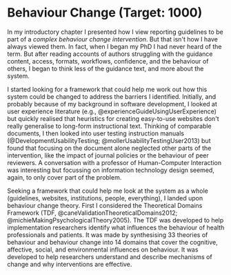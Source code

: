 # Behaviour Change (Target: 1000)

In my introductory chapter I presented how I view reporting guidelines to be part of a _complex behaviour change intervention_. But that isn't how I have always viewed them. In fact, when I began my PhD I had never heard of the term. But after reading accounts of authors struggling with the guidance content, access, formats, workflows, confidence, and the behaviour of others, I began to think less of the guidance text, and more about the system.

I started looking for a framework that could help me work out how this system could be changed to address the barriers I identified. Initially, and probably because of my background in software development, I looked at user experience literature (e.g., @experienceGuideUsingUserExperience) but quickly realised that heuristics for creating easy-to-use websites don't really generalise to long-form instructional text. Thinking of comparable documents, I then looked into user testing instruction manuals (@DevelopmentUsabilityTesting; @mollerUsabilityTestingUser2013) but found that focusing on the document alone neglected other parts of the intervention, like the impact of journal policies or the behaviour of peer reviewers. A conversation with a professor of Human-Computer Interaction was interesting but focussing on information technology design seemed, again, to only cover part of the problem. 

Seeking a framework that could help me look at the system as a whole (guidelines, websites, institutions, people, everything), I landed upon behaviour change theory. First I considered the Theoretical Domains Framework (TDF, @caneValidationTheoreticalDomains2012; @michieMakingPsychologicalTheory2005). The TDF was developed to help implementation researchers identify what influences the behaviour of health professionals and patients. It was made by synthesising 33 theories of behaviour and behaviour change into 14 domains that cover the cognitive, affective, social, and environmental influences on behaviour. It was developed to help researchers understand and describe mechanisms of change and why interventions are effective.

<!-- #TODO: sentence about limitations of TDF. Hard to use, not for designing (?), why else did Michie write the BCW? -->

<!-- #TODO: insert BCW description from transfer. -->

<!-- Think about structure. Maybe focus on BCW first, and then 'other' afterwards. Others include TDF, Person Based Approach, UX stuff -->

